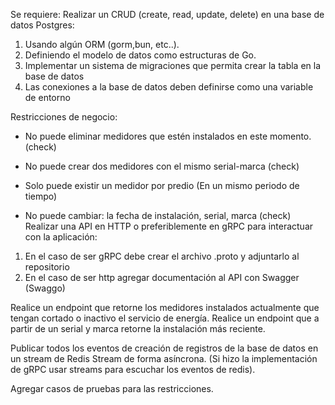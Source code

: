Se requiere:
Realizar un CRUD (create, read, update, delete) en una base de datos Postgres:
1. Usando algún ORM (gorm,bun, etc..).
2. Definiendo el modelo de datos como estructuras de Go.
3. Implementar un sistema de migraciones que permita crear la tabla en la
base de datos
4. Las conexiones a la base de datos deben definirse como una variable de
entorno

Restricciones de negocio:
* No puede eliminar medidores que estén instalados en este momento. (check)
* No puede crear dos medidores con el mismo serial-marca (check)

* Solo puede existir un medidor por predio (En un mismo periodo de tiempo)

* No puede cambiar: la fecha de instalación, serial, marca (check)
Realizar una API en HTTP o preferiblemente en gRPC para interactuar con la
aplicación:
1. En el caso de ser gRPC debe crear el archivo .proto y adjuntarlo al
repositorio
2. En el caso de ser http agregar documentación al API con Swagger
(Swaggo)

Realice un endpoint que retorne los medidores instalados actualmente que
tengan cortado o inactivo el servicio de energía.
Realice un endpoint que a partir de un serial y marca retorne la instalación más
reciente.

Publicar todos los eventos de creación de registros de la base de datos en un
stream de Redis Stream de forma asíncrona. (Si hizo la implementación de gRPC
usar streams para escuchar los eventos de redis).

Agregar casos de pruebas para las restricciones.